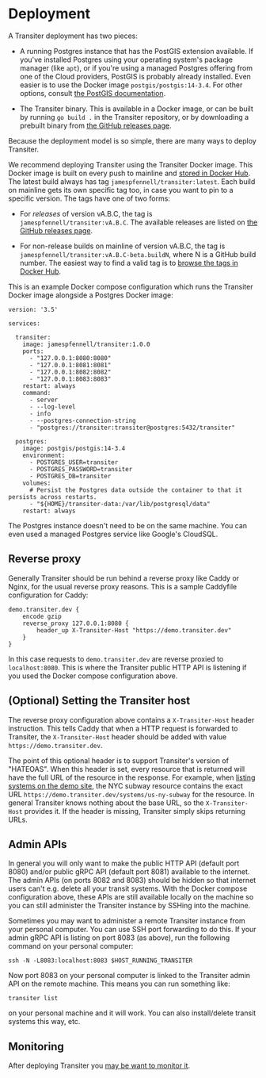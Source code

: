 # Deployment

A Transiter deployment has two pieces:

- A running Postgres instance that has the PostGIS extension available.
    If you've installed Postgres using your operating system's package manager (like `apt`),
    or if you're using a managed Postgres offering from one of the Cloud providers,
        PostGIS is probably already installed.
    Even easier is to use the Docker image `postgis/postgis:14-3.4`.
    For other options, consult [the PostGIS documentation](https://postgis.net/documentation/getting_started/#installing-postgis).

- The Transiter binary.
    This is available in a Docker image,
    or can be built by running `go build .` in the Transiter repository,
    or by downloading a prebuilt binary from
    [the GitHub releases page](https://github.com/jamespfennell/transiter/releases).

Because the deployment model is so simple,
    there are many ways to deploy Transiter.

We recommend deploying Transiter using the Transiter Docker image.
This Docker image is built on every push to mainline and
  [stored in Docker Hub](https://hub.docker.com/r/jamespfennell/transiter).
The latest build always has tag `jamespfennell/transiter:latest`.
Each build on mainline gets its own specific tag too,
  in case you want to pin to a specific version.
The tags have one of two forms:

- For _releases_ of version vA.B.C, the tag is `jamespfennell/transiter:vA.B.C`.
    The available releases are listed on [the GitHub releases page](https://github.com/jamespfennell/transiter/releases).

- For non-release builds on mainline of version vA.B.C, the tag is `jamespfennell/transiter:vA.B.C-beta.buildN`,
    where N is a GitHub build number.
    The easiest way to find a valid tag is to
    [browse the tags in Docker Hub](https://hub.docker.com/r/jamespfennell/transiter/tages).

This is an example Docker compose configuration
  which runs the Transiter Docker image alongside a Postgres Docker image:

```
version: '3.5'

services:

  transiter:
    image: jamespfennell/transiter:1.0.0
    ports:
      - "127.0.0.1:8080:8080"
      - "127.0.0.1:8081:8081"
      - "127.0.0.1:8082:8082"
      - "127.0.0.1:8083:8083"
    restart: always
    command:
      - server
      - --log-level
      - info
      - --postgres-connection-string
      - "postgres://transiter:transiter@postgres:5432/transiter"

  postgres:
    image: postgis/postgis:14-3.4
    environment:
      - POSTGRES_USER=transiter
      - POSTGRES_PASSWORD=transiter
      - POSTGRES_DB=transiter
    volumes:
      # Persist the Postgres data outside the container to that it persists across restarts.
      - "${HOME}/transiter-data:/var/lib/postgresql/data"
    restart: always
```

The Postgres instance doesn't need to be on the same machine.
You can even used a managed Postgres service like Google's CloudSQL.


## Reverse proxy

Generally Transiter should be run behind a reverse proxy like Caddy or Nginx,
  for the usual reverse proxy reasons.
This is a sample Caddyfile configuration for Caddy:

```
demo.transiter.dev {
    encode gzip
    reverse_proxy 127.0.0.1:8080 {
        header_up X-Transiter-Host "https://demo.transiter.dev"
    }
}
```

In this case requests to `demo.transiter.dev` are reverse proxied to `localhost:8080`.
This is where the Transiter public HTTP API is listening if you used the Docker compose
  configuration above.


## (Optional) Setting the Transiter host

The reverse proxy configuration above contains a `X-Transiter-Host` header instruction.
This tells Caddy that when a HTTP request is forwarded to Transiter, the `X-Transiter-Host`
  header should be added with value `https://demo.transiter.dev`.

The point of this optional header is to support Transiter's version of "HATEOAS".
When this header is set, every resource that is returned will have the full URL of the resource in the response.
For example, when [listing systems on the demo site](https://demo.transiter.dev/systems),
  the NYC subway resource contains the exact URL `https://demo.transiter.dev/systems/us-ny-subway`
  for the resource.
In general Transiter knows nothing about the base URL, so the `X-Transiter-Host` provides it.
If the header is missing, Transiter simply skips returning URLs.


## Admin APIs

In general you will only want to make the public HTTP API (default port 8080)
  and/or public gRPC API (default port 8081) available to the internet.
The admin APIs (on ports 8082 and 8083) should be hidden so that internet users
  can't e.g. delete all your transit systems.
With the Docker compose configuration above,
  these APIs are still available locally on the machine so you can still administer the Transiter instance
  by SSHing into the machine.

Sometimes you may want to administer a remote Transiter instance from your personal computer.
You can use SSH port forwarding to do this.
If your admin gRPC API is listing on port 8083 (as above), run the following command on your personal computer:

```
ssh -N -L8083:localhost:8083 $HOST_RUNNING_TRANSITER
```

Now port 8083 on your personal computer is linked to the Transiter admin API on the remote machine.
This means you can run something like:

```
transiter list
```

on your personal machine and it will work.
You can also install/delete transit systems this way, etc.


## Monitoring

After deploying Transiter you [may be want to monitor it](monitoring.md).
